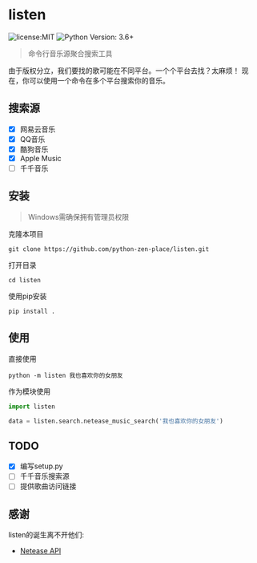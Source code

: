 # listen

![license:MIT](https://img.shields.io/github/license/python-zen-place/listen) ![Python Version: 3.6+](https://img.shields.io/badge/python-3.6%2B-blue)

>  命令行音乐源聚合搜索工具

由于版权分立，我们要找的歌可能在不同平台。一个个平台去找？太麻烦！
现在，你可以使用一个命令在多个平台搜索你的音乐。

## 搜索源

- [x] 网易云音乐
- [x] QQ音乐
- [x] 酷狗音乐
- [x] Apple Music
- [ ] 千千音乐

## 安装 
> Windows需确保拥有管理员权限

克隆本项目

`git clone https://github.com/python-zen-place/listen.git`

打开目录

`cd listen`

使用pip安装

`pip install .`

## 使用

直接使用

`python -m listen 我也喜欢你的女朋友`

作为模块使用

```python
import listen

data = listen.search.netease_music_search('我也喜欢你的女朋友')

```




## TODO

- [x] 编写setup.py
- [ ] 千千音乐搜索源
- [ ] 提供歌曲访问链接

## 感谢

listen的诞生离不开他们:

- [Netease API](https://music.jeeas.cn/)



